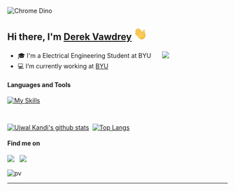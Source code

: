 
![Chrome Dino](https://mir-s3-cdn-cf.behance.net/project_modules/max_1200/4ff07986208593.5d9a654e92f36.gif)


<h2 align="left">Hi there, I'm <a href="https://www.linkedin.com/in/derek-vawdrey-536161b2/" target="_blank" rel="noopener noreferrer">Derek Vawdrey</a> <img src="https://raw.githubusercontent.com/ABSphreak/ABSphreak/master/gifs/Hi.gif" height="30" />
 
<a href="https://github.com/derekvawdrey"><img align='right' src='https://github.com/UjwalKandi/UjwalKandi/blob/changes-to-readme/svg/87202985-820dcb80-c2b6-11ea-9f56-7ec461c497c3.gif' width='150"'></a></h2>

- 🎓 I'm a Electrical Engineering Student at BYU
- 💻 I’m currently working at [BYU](https://education.byu.edu/) 

#### Languages and Tools 
[![My Skills](https://skillicons.dev/icons?i=vue,ts,sass,redis,react,raspberrypi,py,postman,postgres,php,nodejs,nginx,mysql,linux,jquery,js,java,html,css,bootstrap,heroku,gradle,git,flutter,firebase,docker,django,c,cpp,aws,androidstudio)](https://skillicons.dev)

<br />

[![Ujwal Kandi's github stats](https://github-readme-stats.ujwalkandi.vercel.app/api?username=derekvawdrey&count_private=true&show_icons=true&theme=blue-green&hide_rank=false&hide=stars&include_all_commits=true)](https://github.com/derekvawdrey?tab=repositories)&nbsp;&nbsp;[![Top Langs](https://github-readme-stats.ujwalkandi.vercel.app/api/top-langs/?username=derekvawdrey&layout=compact&langs_count=6&theme=blue-green)](https://github.com/derekvawdrey)


#### Find me on  

 <p align='left'>
   <a href="https://www.linkedin.com/in/derek-vawdrey-536161b2/" target="_blank"><img height="25" src="https://raw.githubusercontent.com/UjwalKandi/UjwalKandi/changes-to-readme/svg/linkedin%20rect.svg"></a>&nbsp;&nbsp;
 <a href="https://github.com/derekvawdrey" target="_blank"><img height="25" src="https://raw.githubusercontent.com/UjwalKandi/UjwalKandi/changes-to-readme/svg/github%20rect.svg"></a>&nbsp;&nbsp;
 
 </p>

![pv](https://pageview.vercel.app/?github_user=derekvawdrey)


-----
